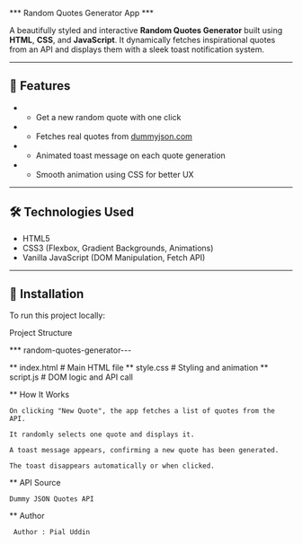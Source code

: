 *** Random Quotes Generator App ***

A beautifully styled and interactive **Random Quotes Generator** built using **HTML**, **CSS**, and **JavaScript**.
It dynamically fetches inspirational quotes from an API and displays them with a sleek toast notification system.

---

## 🚀 Features

- * Get a new random quote with one click
- * Fetches real quotes from [dummyjson.com](https://dummyjson.com/quotes)
- * Animated toast message on each quote generation
- * Smooth animation using CSS for better UX

---

## 🛠 Technologies Used

- HTML5
- CSS3 (Flexbox, Gradient Backgrounds, Animations)
- Vanilla JavaScript (DOM Manipulation, Fetch API)

---


## 🔧 Installation

To run this project locally:

Project Structure

*** random-quotes-generator---

** index.html         # Main HTML file
** style.css          # Styling and animation
** script.js          # DOM logic and API call

** How It Works

    On clicking "New Quote", the app fetches a list of quotes from the API.

    It randomly selects one quote and displays it.

    A toast message appears, confirming a new quote has been generated.

    The toast disappears automatically or when clicked.

** API Source

    Dummy JSON Quotes API
** Author

     Author : Pial Uddin
